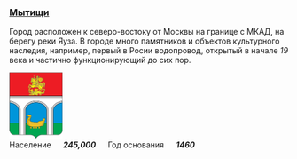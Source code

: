 <!--2021-10-19 00:40:04-->
### [Мытищи]()
Город расположен к северо-востоку от Москвы на границе с МКАД, на берегу реки Яуза.
В городе много памятников и объектов культурного наследия, например, первый в Росии водопровод,
открытый в начале *19* века и частично функционирующий до сих пор.

<img src="Mytishchi.png" width="96px"><br>
Население &emsp; ***245,000*** &emsp;
Год&nbsp;основания &emsp; ***1460***